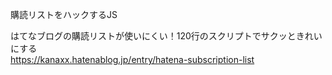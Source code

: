 購読リストをハックするJS

はてなブログの購読リストが使いにくい！120行のスクリプトでサクッときれいにする  
https://kanaxx.hatenablog.jp/entry/hatena-subscription-list
